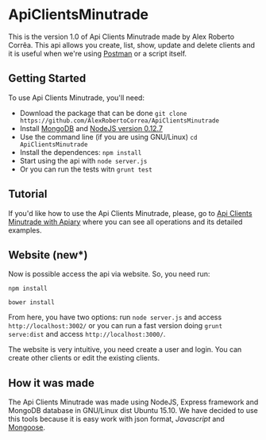 # ApiClientsMinutrade

This is the version 1.0 of Api Clients Minutrade made by Alex Roberto Corrêa. This api allows you create, list, show, 
update and delete clients and it is useful when we're using [Postman](https://www.getpostman.com/) or a script itself.

## Getting Started

To use Api Clients Minutrade, you'll need:

- Download the package that can be done `git clone https://github.com/AlexRobertoCorrea/ApiClientsMinutrade`
- Install [MongoDB](https://docs.mongodb.org/manual/installation/) and [NodeJS version 0.12.7](https://nodejs.org/en/blog/release/v0.12.7/)  
- Use the command line (if you are using GNU/Linux) `cd ApiClientsMinutrade`
- Install the dependences: `npm install`
- Start using the api with `node server.js`
- Or you can run the tests witn `grunt test`

## Tutorial

If you'd like how to use the Api Clients Minutrade, please, go to [Api Clients Minutrade with Apiary](http://docs.apiclientsminutrade.apiary.io/) where you can 
see all operations and its detailed examples.

## Website (new\*)

Now is possible access the api via website. So, you need run:

```
npm install
```

```
bower install
```

From here, you have two options: run `node server.js` and access `http://localhost:3002/` or you can run
a fast version doing `grunt serve:dist` and access `http://localhost:3000/`.

The website is very intuitive, you need create a user and login. You can create other clients or
edit the existing clients.

## How it was made

The Api Clients Minutrade was made using NodeJS, Express framework and MongoDB database in
GNU/Linux dist Ubuntu 15.10. We have decided to use this tools because it is easy 
work with json format, *Javascript* and [Mongoose](http://mongoosejs.com/).